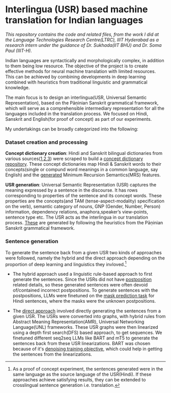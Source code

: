 # Interlingua (USR) based machine translation for Indian languages
_This repository contains the code and related files, from the work I did at the Language Technologies Research Centre(LTRC), IIIT Hyderabad as a research intern under the guidance of Dr. Sukhada(IIT BHU) and Dr. Soma Paul (IIIT-H)._

Indian languages are syntactically and morphologically complex, in addition to them being low resource. The objective of the project is to create effective methods for neural machine translation with limited resources. This can be achieved by combining developments in deep learning combined with heuristics from traditional linguistic and grammatical knowledge. 

The main focus is to design an interlingua(USR, Universal Semantic Representation), based on the Pāṇinian Sanskrit grammatical framework, which will serve as a comprehensible intermediary representation for all the languages included in the translation process. We focused on Hindi, Sanskrit and English(for proof of concept) as part of our experiments.

My undertakings can be broadly categorized into the following:

### Dataset creation and processing

**Concept dictionary creation**: Hindi and Sanskrit bilingual dictionaries from various sources([1](https://dsal.uchicago.edu/dictionaries/mcgregor/),[2](https://www.sanskrit-lexicon.uni-koeln.de/),[3](https://sanskrit.inria.fr/DICO/index.en.html)) were scraped to build a [concept dictionary repository](https://github.com/adiparashar/LTRC/tree/main/generated%20data/concept_dicts). These concept dictionaries map Hindi & Sanskrit words to their concepts(single or compund word meanings in a common language, say English) and the [generated](http://sweaglesw.org/linguistics/ace/) Minimum Recursion Semantics(MRS) features. 

**USR generation**: Universal Semantic Representation (USR) captures the meaning expressed by a sentence in the discourse. It has rows corresponding to properties of the sentence and its concept words. These properties are the concepts(and TAM (tense-aspect-modality) specification on the verb), semantic category of nouns, GNP (Gender, Number, Person) information, dependency relations, anaphora,speaker’s view-points, sentence type etc. The USR acts as the interlingua in our translation process. [These](https://github.com/adiparashar/LTRC/tree/main/generated%20data/USR) are generated by following the heuristics from the Pāṇinian Sanskrit grammatical framework.


### Sentence generation

To generate the sentence back from a given USR two kinds of approaches were followed, namely the hybrid and the direct approach depending on the proportion of deep learning and linguistics they invloved.[^1]

* The hybrid approach used a linguistic rule-based approach to first generate the sentences. Since the USRs did not have [postposition](https://hindilanguage.info/hindi-grammar/postpositions/) related details, so these generated sentences were often devoid of/contained incorrect postpositions. To generate sentences with the postpositions, LLMs were finetuned on the [mask prediction task](https://github.com/adiparashar/LTRC/tree/main/postposition%20prediction) for Hindi sentences, where the masks were the unknown postpositions.

* The [direct approach](https://github.com/adiparashar/LTRC/tree/main/USR%20to%20sentence) involved directly generating the sentences from a given USR. The USRs were converted into graphs, with hybrid rules from Abstract Meaning Representation(AMR), Universal Networking Language(UNL) frameworks. These USR graphs were then linearized using a depth first search(DFS) based approach, to get sequences. We finetuned different seq2seq LLMs like BART and mT5 to generate the sentences back from these USR linearizations. BART was chosen because of it's [denoising training objective](https://aclanthology.org/2021.emnlp-demo.16/), which could help in getting the sentences from the linearizations. 

[^1]: As a proof of concept experiment, the sentences generated were in the same language as the source language of the USR(Hindi). If these approaches achieve satisfying results, they can be extended to crosslingual sentence generation i.e. translation.
